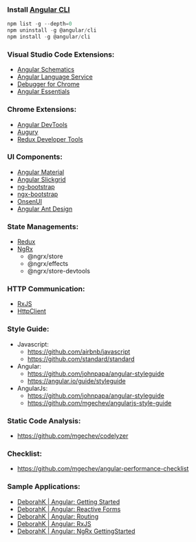 ### Install [Angular CLI](https://cli.angular.io/)
```js
npm list -g --depth=0
npm uninstall -g @angular/cli
npm install -g @angular/cli
```

### Visual Studio Code Extensions:
- [Angular Schematics](https://marketplace.visualstudio.com/items?itemName=cyrilletuzi.angular-schematics)
- [Angular Language Service](https://marketplace.visualstudio.com/items?itemName=Angular.ng-template)
- [Debugger for Chrome](https://marketplace.visualstudio.com/items?itemName=msjsdiag.debugger-for-chrome)
- [Angular Essentials](https://marketplace.visualstudio.com/items?itemName=johnpapa.angular-essentials)

### Chrome Extensions:
- [Angular DevTools](https://chrome.google.com/webstore/detail/angular-devtools/ienfalfjdbdpebioblfackkekamfmbnh?hl=en&authuser=0)
- [Augury](https://chrome.google.com/webstore/detail/augury/elgalmkoelokbchhkhacckoklkejnhcd?hl=en)
- [Redux Developer Tools](https://chrome.google.com/webstore/detail/redux-devtools/lmhkpmbekcpmknklioeibfkpmmfibljd)

### UI Components:
- [Angular Material](https://github.com/angular/components)
- [Angular Slickgrid](https://github.com/ghiscoding/Angular-Slickgrid)
- [ng-bootstrap](https://github.com/ng-bootstrap/ng-bootstrap)
- [ngx-bootstrap](https://github.com/valor-software/ngx-bootstrap)
- [OnsenUI](https://github.com/OnsenUI/OnsenUI)
- [Angular Ant Design](https://github.com/NG-ZORRO/ng-zorro-antd)

### State Managements:
- [Redux](https://redux.js.org/)
- [NgRx](https://ngrx.io/)
  + @ngrx/store
  + @ngrx/effects
  + @ngrx/store-devtools

### HTTP Communication:
- [RxJS](https://rxjs.dev/)
- [HttpClient](https://angular.io/api/common/http/HttpClient)

### Style Guide:
  - Javascript:
    + https://github.com/airbnb/javascript
    + https://github.com/standard/standard
 - Angular:
   + https://github.com/johnpapa/angular-styleguide
   + https://angular.io/guide/styleguide
 - AngularJs:
   + https://github.com/johnpapa/angular-styleguide
   + https://github.com/mgechev/angularjs-style-guide
 
 ### Static Code Analysis:
 - https://github.com/mgechev/codelyzer
 
 ### Checklist:
  - https://github.com/mgechev/angular-performance-checklist
  
 ### Sample Applications:
 - [DeborahK | Angular: Getting Started](https://github.com/DeborahK/Angular-GettingStarted)
 - [DeborahK | Angular: Reactive Forms](https://github.com/DeborahK/Angular-ReactiveForms)
 - [DeborahK | Angular: Routing](https://github.com/DeborahK/Angular-Routing)
 - [DeborahK | Angular: RxJS](https://github.com/DeborahK/Angular-RxJS)
 - [DeborahK | Angular: NgRx GettingStarted](https://github.com/DeborahK/Angular-NgRx-GettingStarted)
